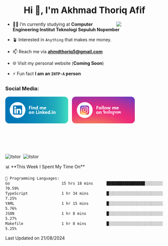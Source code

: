 <h1 align="center">Hi 👋, I'm Akhmad Thoriq Afif</h1>

<img align="right" src="https://i.giphy.com/media/VbnUQpnihPSIgIXuZv/giphy.webp" style="width:30%;">

- 👨‍🎓 I’m currently studying at **Computer Engineering Institut Teknologi Sepuluh Nopember**

- 🪴 Interested in `Anything` that makes me money.

- 📫 Reach me via **ahmdthoriq5@gmail.com**

- 🌐 Visit my personal website (**Coming Soon**)

- ⚡ Fun fact **I am an `INTP-A` person**

<h3 align="left">Social Media:</h3>
<p align="left">
<a href="https://linkedin.com/in/akhmad-thoriq-afif" target="_blank"><img align="center" src="./images/linkedin.png" alt="akhmad-thoriq-afif" width="200" /></a>&nbsp;&nbsp;
<a href="https://instagram.com/ahmdthoriq_" target="_blank"><img align="center" src="./images/instagram.png" alt="ahmdthoriq_"width="200" /></a>
</p>
</br>
</br>
</br>
</br>
<p><img align="center" src="https://github-readme-stats.vercel.app/api?username=itstor&show_icons=true&locale=en&theme=nord" alt="itstor" height="170"/>&nbsp;&nbsp;<img align="center" src="https://github-readme-stats.vercel.app/api/top-langs?username=itstor&show_icons=true&locale=en&layout=compact&theme=nord" alt="itstor" height="170" /></p>
<!--START_SECTION:waka-->
📊 **This Week I Spent My Time On** 

```text
💬 Programming Languages: 
Go                       15 hrs 18 mins      █████████████████░░░░░░░░   70.59% 
TypeScript               1 hr 34 mins        █░░░░░░░░░░░░░░░░░░░░░░░░   7.25% 
YAML                     1 hr 15 mins        █░░░░░░░░░░░░░░░░░░░░░░░░   5.76% 
JSON                     1 hr 8 mins         █░░░░░░░░░░░░░░░░░░░░░░░░   5.27% 
Makefile                 1 hr 8 mins         █░░░░░░░░░░░░░░░░░░░░░░░░   5.25%

```


 Last Updated on 21/08/2024
<!--END_SECTION:waka-->
